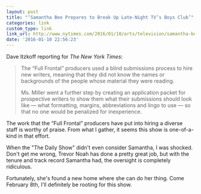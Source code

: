 ```yaml
---
layout: post
title: "‘Samantha Bee Prepares to Break Up Late-Night TV’s Boys Club’"
categories: link
custom_type: link
link_url: http://www.nytimes.com/2016/01/10/arts/television/samantha-bee-prepares-to-break-up-late-night-tvs-boys-club.html
date: '2016-01-10 22:56:23'
---
```


Dave Itzkoff reporting for *The New York Times*:

> The “Full Frontal” producers used a blind submissions process to hire new writers, meaning that they did not know the names or backgrounds of the people whose material they were reading.
> 
> Ms. Miller went a further step by creating an application packet for prospective writers to show them what their submissions should look like — what formatting, margins, abbreviations and lingo to use — so that no one would be penalized for inexperience.

The work that the “Full Frontal” producers have put into hiring a diverse staff is worthy of praise. From what I gather, it seems this show is one-of-a-kind in that effort. 

When the "The Daily Show" didn't even consider Samantha, I was shocked. Don't get me wrong, Trevor Noah has done a pretty great job, but with the tenure and track record Samantha had, the oversight is completely ridiculous.

Fortunately, she's found a new home where she can do her thing. Come February 8th, I'll definitely be rooting for this show.